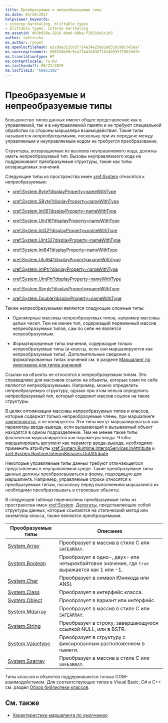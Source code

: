```yaml
---
title: Преобразуемые и непреобразуемые типы
ms.date: 03/30/2017
helpviewer_keywords:
- interop marshaling, blittable types
- blittable types, interop marshaling
ms.assetid: d03b050e-2916-49a0-99ba-f19316e5c1b3
author: rpetrusha
ms.author: ronpet
ms.openlocfilehash: e2cdaa312c037714a34e25e62ad318c9bc745ea7
ms.sourcegitcommit: 68653db98c5ea7744fd438710248935f70020dfb
ms.translationtype: HT
ms.contentlocale: ru-RU
ms.lasthandoff: 08/22/2019
ms.locfileid: "69953192"
---
```

# <a name="blittable-and-non-blittable-types"></a>Преобразуемые и непреобразуемые типы
Большинство типов данных имеют общее представление как в управляемой, так и в неуправляемой памяти и не требуют специальной обработки со стороны маршалера взаимодействия. Такие типы называются *непреобразуемыми*, поскольку при их передаче между управляемым и неуправляемым кодом не требуется преобразование.  
  
 Структуры, возвращаемые из вызовов неуправляемого кода, должны иметь непреобразуемый тип. Вызовы неуправляемого кода не поддерживают преобразуемые структуры, такие как типы возвращаемых значений.  
  
 Следующие типы из пространства имен <xref:System> относятся к непреобразуемым:  
  
- <xref:System.Byte?displayProperty=nameWithType>  
  
- <xref:System.SByte?displayProperty=nameWithType>  
  
- <xref:System.Int16?displayProperty=nameWithType>  
  
- <xref:System.UInt16?displayProperty=nameWithType>  
  
- <xref:System.Int32?displayProperty=nameWithType>  
  
- <xref:System.UInt32?displayProperty=nameWithType>  
  
- <xref:System.Int64?displayProperty=nameWithType>  
  
- <xref:System.UInt64?displayProperty=nameWithType>  
  
- <xref:System.IntPtr?displayProperty=nameWithType>  
  
- <xref:System.UIntPtr?displayProperty=nameWithType>  
  
- <xref:System.Single?displayProperty=nameWithType>  
  
- <xref:System.Double?displayProperty=nameWithType>  
  
 Также непреобразуемыми являются следующие сложные типы:  
  
- Одномерные массивы непреобразуемых типов, например массивы целых чисел. Тем не менее тип, содержащий переменный массив непреобразуемых типов, сам по себе не является непреобразуемым.  
  
- Форматированные типы значений, содержащие только непреобразуемые типы (и классы, если они маршалируются как непреобразуемые типы). Дополнительные сведения о форматированных типах значений см. в разделе [Маршалинг по умолчанию для типов значений](default-marshaling-behavior.md#default-marshaling-for-value-types).  
  
 Ссылки на объекты не относятся к непреобразуемым типам. Это справедливо для массивов ссылок на объекты, которые сами по себе являются непреобразуемыми. Например, можно определить непреобразуемую структуру, однако при этом нельзя определить непреобразуемый тип, который содержит массив ссылок на такие структуры.  
  
 В целях оптимизации массивы непреобразуемых типов и классов, которые содержат только непреобразуемые члены, при маршалинге [закрепляются](../../../docs/framework/interop/copying-and-pinning.md), а не копируются. Эти типы могут маршалироваться как параметры ввода-вывода, если вызывающий и вызываемый объект находятся в одном подразделении. Тем не менее такие типы фактически маршалируются как параметры ввода. Чтобы маршалировать аргумент как параметр ввода-вывода, необходимо применить атрибуты <xref:System.Runtime.InteropServices.InAttribute> и <xref:System.Runtime.InteropServices.OutAttribute>.  
  
 Некоторые управляемые типы данных требуют отличающегося представления в неуправляемой среде. Такие преобразуемые типы данных должны преобразовываться в форму, подходящую для маршалинга. Например, управляемые строки относятся к преобразуемым типам, поскольку перед выполнением маршалинга их необходимо преобразовывать в строковые объекты.  
  
 В следующей таблице перечислены преобразуемые типы из пространства имен <xref:System>. [Делегаты](default-marshaling-behavior.md#default-marshaling-for-delegates), представляющие собой структуры данных, которые ссылаются на статический метод или экземпляр класса, также являются преобразуемыми.  
  
|Преобразуемые типы|Описание|  
|-------------------------|-----------------|  
|[System.Array](../../../docs/framework/interop/default-marshaling-for-arrays.md)|Преобразует в массив в стиле C или `SAFEARRAY`.|  
|[System.Boolean](https://docs.microsoft.com/previous-versions/dotnet/netframework-4.0/t2t3725f(v=vs.100))|Преобразует в одно-, двух- или четырехбайтовое значение, где `true` выражается как 1 или -1.|  
|[System.Char](https://docs.microsoft.com/previous-versions/dotnet/netframework-4.0/6tyybbf2(v=vs.100))|Преобразует в символ Юникода или ANSI.|  
|[System.Class](https://docs.microsoft.com/previous-versions/dotnet/netframework-4.0/s0968xy8(v=vs.100))|Преобразует в интерфейс класса.|  
|[System.Object](../../../docs/framework/interop/default-marshaling-for-objects.md)|Преобразует в вариант или интерфейс.|  
|[System.Mdarray](../../../docs/framework/interop/default-marshaling-for-arrays.md)|Преобразует в массив в стиле C или `SAFEARRAY`.|  
|[System.String](../../../docs/framework/interop/default-marshaling-for-strings.md)|Преобразует в строку, завершающуюся ссылкой NULL, или в BSTR.|  
|[System.Valuetype](https://docs.microsoft.com/previous-versions/dotnet/netframework-4.0/0t2cwe11(v=vs.100))|Преобразует в структуру с фиксированным расположением в памяти.|  
|[System.Szarray](../../../docs/framework/interop/default-marshaling-for-arrays.md)|Преобразует в массив в стиле C или `SAFEARRAY`.|  
  
 Типы классов и объектов поддерживаются только COM-взаимодействием. Для соответствующих типов в Visual Basic, C# и C++ см. раздел [Обзор библиотеки классов](../../standard/class-library-overview.md).  
  
## <a name="see-also"></a>См. также

- [Характеристики маршалинга по умолчанию](../../../docs/framework/interop/default-marshaling-behavior.md)
